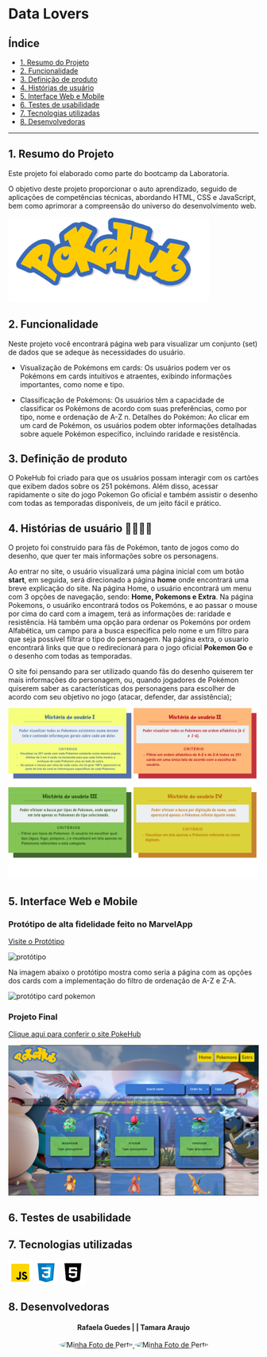 # Data Lovers

## Índice

* [1. Resumo do Projeto](#1-Resumo-do-Projeto)
* [2. Funcionalidade](#2-Funcionalidade)
* [3. Definição de produto](#3-Definição-de-produto)
* [4. Histórias de usuário](#4-Histórias-de-usuários)
* [5. Interface Web e Mobile](#5-Interface-Web-e-Mobile)
* [6. Testes de usabilidade](#6-Testes-de-usabilidade)
* [7. Tecnologias utilizadas](#7-Tecnologias-utilizadas)
* [8. Desenvolvedoras ](#8-Desenvolvedoras )


***

## 1. Resumo do Projeto

Este projeto foi elaborado como parte do bootcamp da Laboratoria.

O objetivo deste projeto proporcionar o auto aprendizado, seguido de aplicações de competências técnicas, abordando HTML, CSS e JavaScript, bem como aprimorar a compreensão do universo do desenvolvimento web.

![pokemon-data-to-ui](./src/image/logo.png) 

## 2. Funcionalidade

Neste projeto você encontrará  página web para visualizar um conjunto (set) de dados que se adeque às necessidades do usuário.

* Visualização de Pokémons em cards: Os usuários podem ver os Pokémons em cards intuitivos e atraentes, exibindo informações importantes, como nome e tipo.

* Classificação de Pokémons: Os usuários têm a capacidade de classificar os Pokémons de acordo com suas preferências, como por tipo, nome e ordenação de A-Z n. Detalhes do Pokémon: Ao clicar em um card de Pokémon, os usuários podem obter informações detalhadas sobre aquele Pokémon específico, incluindo raridade e resistência.


## 3. Definição de produto

O PokeHub foi criado para que os usuários possam interagir com os cartões que exibem dados sobre os 251 pokémons. Além disso, acessar rapidamente o site do jogo Pokemon Go oficial e também assistir o desenho com todas as temporadas disponíveis, de um jeito fácil e prático.  


  ## 4. Histórias de usuário 🙋‍♀️🙋‍♀️
  O projeto foi construido para fãs de Pokémon, tanto de jogos como do desenho, que quer ter mais informações sobre os personagens.

  Ao entrar no site, o usuário visualizará uma página inicial com um botão **start**, em seguida, será direcionado a página **home** onde encontrará uma breve explicação do site. Na página Home, o usuário encontrará um menu com 3 opções de navegação, sendo: **Home, Pokemons e Extra**. Na página Pokemons, o usuáriko encontrará todos os Pokemóns, e ao passar o mouse por cima do card com a imagem, terá as informações de: raridade e resistência. Há também uma opção para ordenar os Pokemóns por ordem Alfabética, um campo para a busca especifica pelo nome e um filtro para que seja possível filtrar o tipo do personagem. Na página extra, o usuario encontrará links que que o redirecionará para o jogo oficial **Pokemon Go** e o desenho com todas as temporadas.

O site foi pensando para ser utilizado quando fãs do desenho quiserem ter mais informações do personagem, ou, quando jogadores de Pokémon quiserem saber as características dos personagens para escolher de acordo com seu objetivo no jogo (atacar, defender, dar assistência);


  ![historia de usuaruio](./src/image/HU.png)


  ## 5. Interface Web e Mobile

 ### Protótipo de alta fidelidade feito no MarvelApp
  [Visite o Protótipo]( https://marvelapp.com/prototype/19ij1bf9/screen/92444608)
 
  ![protótipo](./src/image/protótipo_.png)

  Na imagem abaixo o protótipo mostra como seria a página com as opções dos cards com a implementação do filtro de ordenação de A-Z e Z-A.

   ![protótipo card pokemon](./src/image/protótipo_filtro.png)

### Projeto Final
[Clique aqui para conferir o site PokeHub](xxxxxxxx)

  ![Pagina PokeHub](./src/image/page_PokeHub.png)

  ## 6.  Testes de usabilidade
  

  ## 7.  Tecnologias utilizadas
  ![Java Script](/src/image/iconJS.png)
  ![CSS](/src/image/CSSicon.png)
  ![HTML](/src/image/HTMLicon.png)



  ## 8. Desenvolvedoras 
<div style="text-align: center;">

 #### Rafaela Guedes      |     | Tamara Araujo 

<a href="https://github.com/RafaelaMiliano">
  <img src="https://github.com/RafaelaMiliano.png" alt="Minha Foto de Perfil" style="border-radius: 50%; width="70" height="70">
</a>   <a href="https://github.com/tamarataraujo">
  <img src="https://github.com/tamarataraujo.png" alt="Minha Foto de Perfil" style="border-radius: 50%; width="70" height="70">
</a>
</div>


